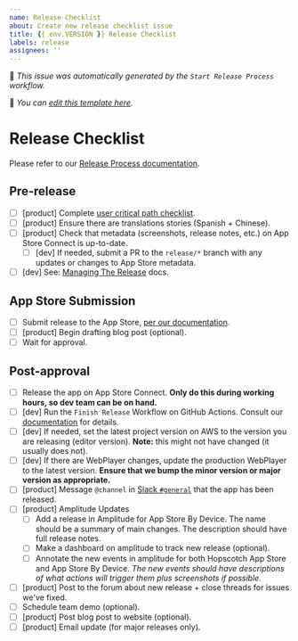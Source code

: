```yaml
---
name: Release Checklist
about: Create new release checklist issue
title: {{ env.VERSION }} Release Checklist
labels: release
assignees: ''
---
```


🤖 _This issue was automatically generated by the `Start Release Process` workflow._

📝 _You can [edit this template here](https://github.com/gethopscotch/hopscotch-iPad/blob/main/.github/release_checklist.md)._

# Release Checklist

Please refer to our [Release Process documentation](https://github.com/gethopscotch/hopscotch-iPad/blob/main/docs/release_process.md).

## Pre-release

- [ ] [product] Complete [user critical path checklist](https://airtable.com/appdwdLvIgSz7KBE4/tblrW7Wx4gbTC1rrG/viwbDJ0VKZkT8gDj4?blocks=hide).
- [ ] [product] Ensure there are translations stories (Spanish + Chinese).
- [ ] [product] Check that metadata (screenshots, release notes, etc.) on App Store Connect is up-to-date.
    - [ ] [dev] If needed, submit a PR to the `release/*` branch with any updates or changes to App Store metadata.
- [ ] [dev] See: [Managing The Release](https://github.com/gethopscotch/hopscotch-iPad/blob/main/docs/release_process.md#managing-the-release) docs.

## App Store Submission

- [ ] Submit release to the App Store, [per our documentation](https://github.com/gethopscotch/hopscotch-iPad/blob/main/docs/release_process.md#submit-to-the-app-store).
- [ ] [product] Begin drafting blog post (optional).
- [ ] Wait for approval.

## Post-approval

- [ ] Release the app on App Store Connect. **Only do this during working hours, so dev team can be on hand.**
- [ ] [dev] Run the `Finish Release` Workflow on GitHub Actions. Consult our [documentation](https://github.com/gethopscotch/hopscotch-iPad/blob/main/docs/release_process.md#finishing-the-release) for details.
- [ ] [dev] If needed, set the latest project version on AWS to the version you are releasing (editor version). **Note:** this might not have changed (it usually does not).
- [ ] [dev] If there are WebPlayer changes, update the production WebPlayer to the latest version. **Ensure that we bump the minor version or major version as appropriate.**
- [ ] [product] Message `@channel` in [Slack `#general`](https://hopscotch-chat.slack.com/archives/C02BQGWJB) that the app has been released.
- [ ] [product] Amplitude Updates
    - [ ] Add a release in Amplitude for App Store By Device. The name should be a summary of main changes. The description should have full release notes.
    - [ ] Make a dashboard on amplitude to track new release (optional).
    - [ ] Annotate the new events in amplitude for both Hopscotch App Store and App Store By Device. _The new events should have descriptions of what actions will trigger them plus screenshots if possible._
- [ ] [product] Post to the forum about new release + close threads for issues we've fixed.
- [ ] Schedule team demo (optional).
- [ ] [product] Post blog post to website (optional).
- [ ] [product] Email update (for major releases only).
